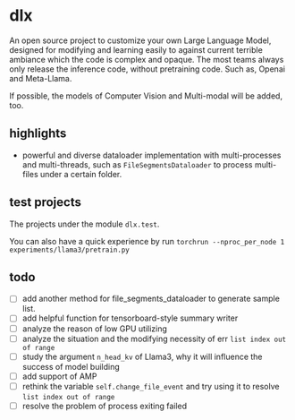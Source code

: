 # dlx

An open source project to customize your own Large Language Model, designed for modifying and learning easily to against 
current terrible ambiance which the code is complex and opaque. The most teams always only release the inference code, 
without pretraining code. Such as, Openai and Meta-Llama.

If possible, the models of Computer Vision and Multi-modal will be added, too.

## highlights

* powerful and diverse dataloader implementation with multi-processes and multi-threads, such as 
`FileSegmentsDataloader` to process multi-files under a certain folder. 

## test projects

The projects under the module `dlx.test`.

You can also have a quick experience by run 
`torchrun --nproc_per_node 1 experiments/llama3/pretrain.py`

## todo 
* [ ] add another method for file_segments_dataloader to generate sample list.
* [ ] add helpful function for tensorboard-style summary writer
* [ ] analyze the reason of low GPU utilizing
* [ ] analyze the situation and the modifying necessity of err `list index out of range`
* [ ] study the argument `n_head_kv` of Llama3, why it will influence the success of model building
* [ ] add support of AMP
* [ ] rethink the variable `self.change_file_event` and try using it to resolve `list index out of range`
* [ ] resolve the problem of process exiting failed